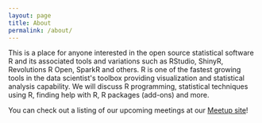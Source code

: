 ```yaml
---
layout: page
title: About
permalink: /about/
---
```


This is a place for anyone interested in the open source statistical software R and its associated tools and variations such as RStudio, ShinyR, Revolutions R Open, SparkR and others. R is one of the fastest growing tools in the data scientist's toolbox providing visualization and statistical analysis capability. We will discuss R programming, statistical techniques using R, finding help with R, R packages (add-ons) and more.

You can check out a listing of our upcoming meetings at our [Meetup site](http://www.meetup.com/West-Michigan-R-Users-Group/)!

